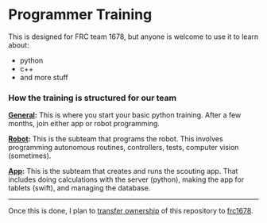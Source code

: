 # Programmer Training

This is designed for FRC team 1678, but anyone is welcome to use it to learn about:
 * python
 * c++
 * and more stuff

### How the training is structured for our team
**[General](https://nathansolomon1678.github.io/programmer-training/general):** This is where you start your basic python training. After a few months, join either app or robot programming.

**[Robot](https://nathansolomon1678.github.io/programmer-training/robot):** This is the subteam that programs the robot. This involves programming autonomous routines, controllers, tests, computer vision (sometimes).

**[App](https://nathansolomon1678.github.io/programmer-training/app):** This is the subteam that creates and runs the scouting app. That includes doing calculations with the server (python), making the app for tablets (swift), and managing the database.

----
Once this is done, I plan to [transfer ownership](https://help.github.com/articles/about-repository-transfers/) of this repository to [frc1678](https://github.com/frc1678).
